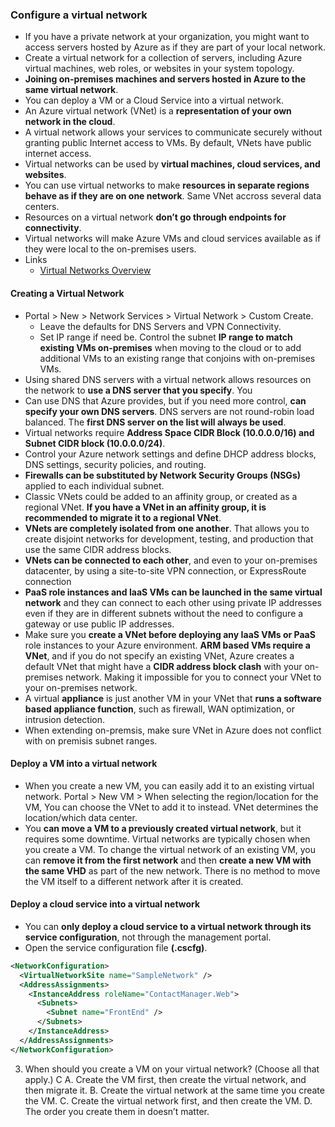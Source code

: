 ### Configure a virtual network
  * If you have a private network at your organization, you might want to access servers hosted by Azure as if they are part of your local network.
  * Create a virtual network for a collection of servers, including Azure virtual machines, web roles, or websites in your system topology.
  * __Joining on-premises machines and servers hosted in Azure to the same virtual network__.
  * You can deploy a VM or a Cloud Service into a virtual network.
  * An Azure virtual network (VNet) is a __representation of your own network in the cloud__.
  * A virtual network allows your services to communicate securely without granting public Internet access to VMs. By default, VNets have public internet access.
  * Virtual networks can be used by __virtual machines, cloud services, and websites__.
  * You can use virtual networks to make __resources in separate regions behave as if they are on one network__. Same VNet accross several data centers.
  * Resources on a virtual network __don’t go through endpoints for connectivity__.
  * Virtual networks will make Azure VMs and cloud services available as if they were local to the on-premises users.
  * Links
    - [Virtual Networks Overview](https://azure.microsoft.com/en-us/documentation/articles/virtual-networks-overview/)

#### Creating a Virtual Network
  * Portal > New > Network Services > Virtual Network > Custom Create.
    - Leave the defaults for DNS Servers and VPN Connectivity.
    - Set IP range if need be. Control the subnet __IP range to match existing VMs on-premises__ when moving to the cloud or to add additional VMs to an existing range that conjoins with on-premises VMs.
  * Using shared DNS servers with a virtual network allows resources on the network to __use a DNS server that you specify__. You 
  * Can use DNS that Azure provides, but if you need more control, __can specify your own DNS servers__. DNS servers are not round-robin load balanced. The __first DNS server on the list will always be used__.
  * Virtual networks require __Address Space CIDR Block (10.0.0.0/16) and Subnet CIDR block (10.0.0.0/24)__.
  * Control your Azure network settings and define DHCP address blocks, DNS settings, security policies, and routing.
  * __Firewalls can be substituted by Network Security Groups (NSGs)__ applied to each individual subnet.
  * Classic VNets could be added to an affinity group, or created as a regional VNet. __If you have a VNet in an affinity group, it is recommended to migrate it to a regional VNet__.
  * __VNets are completely isolated from one another__. That allows you to create disjoint networks for development, testing, and production that use the same CIDR address blocks.
  * __VNets can be connected to each other__, and even to your on-premises datacenter, by using a site-to-site VPN connection, or ExpressRoute connection
  * __PaaS role instances and IaaS VMs can be launched in the same virtual network__ and they can connect to each other using private IP addresses even if they are in different subnets without the need to configure a gateway or use public IP addresses.
  * Make sure you __create a VNet before deploying any IaaS VMs or PaaS__ role instances to your Azure environment. __ARM based VMs require a VNet__, and if you do not specify an existing VNet, Azure creates a default VNet that might have a __CIDR address block clash__ with your on-premises network. Making it impossible for you to connect your VNet to your on-premises network.
  * A virtual __appliance__ is just another VM in your VNet that __runs a software based appliance function__, such as firewall, WAN optimization, or intrusion detection.
  * When extending on-premsis, make sure VNet in Azure does not conflict with on premisis subnet ranges.

#### Deploy a VM into a virtual network
  * When you create a new VM, you can easily add it to an existing virtual network. Portal > New VM > When selecting the region/location for the VM, You can choose the VNet to add it to instead. VNet determines the location/which data center.
  * You __can move a VM to a previously created virtual network__, but it requires some downtime. Virtual networks are typically chosen when you create a VM. To change the virtual network of an existing VM, you can __remove it from the first network__ and then __create a new VM with the same VHD__ as part of the new network. There is no method to move the VM itself to a different network after it is created.

#### Deploy a cloud service into a virtual network
  * You can __only deploy a cloud service to a virtual network through its service configuration__, not through the management portal.
  * Open the service configuration file __(.cscfg)__. 

  ```xml
  <NetworkConfiguration>
    <VirtualNetworkSite name="SampleNetwork" />
    <AddressAssignments>
      <InstanceAddress roleName="ContactManager.Web">
        <Subnets>
          <Subnet name="FrontEnd" />
        </Subnets>
      </InstanceAddress>
    </AddressAssignments>
  </NetworkConfiguration>
  ```




3. When should you create a VM on your virtual network? (Choose all that apply.) C
A. Create the VM first, then create the virtual network, and then migrate it.
B. Create the virtual network at the same time you create the VM.
C. Create the virtual network first, and then create the VM.
D. The order you create them in doesn’t matter.












